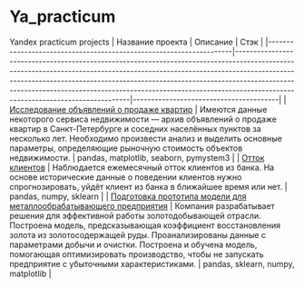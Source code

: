 # Ya_practicum
Yandex practicum projects
| Название проекта                                                   | Описание                                                                                                                                                                                                                                                                                                                                                                | Стэк                                   |
|--------------------------------------------------------------------|-------------------------------------------------------------------------------------------------------------------------------------------------------------------------------------------------------------------------------------------------------------------------------------------------------------------------------------------------------------------------|----------------------------------------|
| [Исследование объявлений о продаже квартир](https://github.com/basan4ik/Ya_practicum/tree/468c857c265c53424157742d830d77eb400f3577/%D0%98%D1%81%D1%81%D0%BB%D0%B5%D0%B4%D0%BE%D0%B2%D0%B0%D0%BD%D0%B8%D0%B5%20%D0%BE%D0%B1%D1%8A%D1%8F%D0%B2%D0%BB%D0%B5%D0%BD%D0%B8%D0%B9%20%D0%BE%20%D0%BF%D1%80%D0%BE%D0%B4%D0%B0%D0%B6%D0%B5%20%D0%BA%D0%B2%D0%B0%D1%80%D1%82%D0%B8%D1%80)                          | Имеются данные некоторого сервиса недвижимости — архив объявлений о продаже квартир в Санкт-Петербурге и соседних населённых пунктов за несколько лет. Необходимо произвести анализ и выделить основные параметры, определяющие рыночную стоимость объектов недвижимости.                                                                                               | pandas, matplotlib, seaborn, pymystem3 |
| [Отток клиентов](https://github.com/basan4ik/Ya_practicum/tree/2892617d3acf88e68ecdcc991bdff03f9666258e/%D0%9E%D1%82%D1%82%D0%BE%D0%BA%20%D0%BA%D0%BB%D0%B8%D0%B5%D0%BD%D1%82%D0%BE%D0%B2)                                                     | Наблюдается ежемесячный отток клиентов из банка. На основе исторические данные о поведении клиентов нужно спрогнозировать, уйдёт клиент из банка в ближайшее время или нет.                                                                                                                                                                                             | pandas, numpy, sklearn                 |
| [Подготовка прототипа модели для металлообрабатывающего предприятия](https://github.com/basan4ik/Ya_practicum/tree/4286bb506c401adef9646e818804af826f929aa9/%D0%9F%D0%BE%D0%B4%D0%B3%D0%BE%D1%82%D0%BE%D0%B2%D0%BA%D0%B0%20%D0%BF%D1%80%D0%BE%D1%82%D0%BE%D1%82%D0%B8%D0%BF%D0%B0%20%D0%BC%D0%BE%D0%B4%D0%B5%D0%BB%D0%B8%20%D0%B4%D0%BB%D1%8F%20%D0%BC%D0%B5%D1%82%D0%B0%D0%BB%D0%BB%D0%BE%D0%BE%D0%B1%D1%80%D0%B0%D0%B1%D0%B0%D1%82%D1%8B%D0%B2%D0%B0%D1%8E%D1%89%D0%B5%D0%B3%D0%BE%20%D0%BF%D1%80%D0%B5%D0%B4%D0%BF%D1%80%D0%B8%D1%8F%D1%82%D0%B8%D1%8F) | Компания разрабатывает решения для эффективной работы золотодобывающей отрасли. Построена модель, предсказывающая коэффициент восстановления золота из золотосодержащей руды. Проанализированы данные с параметрами добычи и очистки. Построена и обучена модель, помогающая оптимизировать производство, чтобы не запускать предприятие с убыточными характеристиками. | pandas, sklearn, numpy, matplotlib     |

